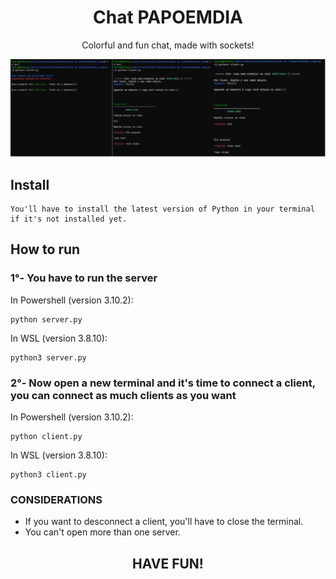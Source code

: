 <h1 align="center">Chat PAPOEMDIA</h1>

<p align="center">Colorful and fun chat, made with sockets!</p>

  <img alt="CodigoRodando" title="#img" src="./assets/img.png"/>

<h2>Install</h2>

```
You'll have to install the latest version of Python in your terminal if it's not installed yet.
```

<h2>How to run</h2>
<h3>1°- You have to run the server</h3>
In Powershell (version 3.10.2):

```
python server.py
```

In WSL (version 3.8.10):

```
python3 server.py
```

<h3>2°- Now open a new terminal and it's time to connect a client, you can connect as much clients as you want</h3>
In Powershell (version 3.10.2):

```
python client.py
```

In WSL (version 3.8.10):

```
python3 client.py
```

<h3>CONSIDERATIONS</h3>
<ul>
  <li>If you want to desconnect a client, you'll have to close the terminal.</li>
  <li>You can't open more than one server.</li>
</ul>

<h2 align="center">HAVE FUN!</h2>
